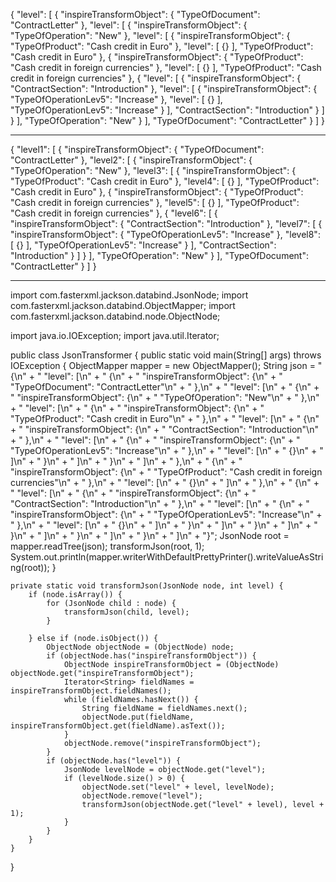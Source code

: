 {
	"level": [
		{
			"inspireTransformObject": {
				"TypeOfDocument": "ContractLetter"
			},
			"level": [
				{
					"inspireTransformObject": {
						"TypeOfOperation": "New"
					},
					"level": [
						{
							"inspireTransformObject": {
								"TypeOfProduct": "Cash credit in Euro"
							},
							"level": [
								{}
							],
							"TypeOfProduct": "Cash credit in Euro"
						},
						{
							"inspireTransformObject": {
								"TypeOfProduct": "Cash credit in foreign currencies"
							},
							"level": [
								{}
							],
							"TypeOfProduct": "Cash credit in foreign currencies"
						},
						{
							"level": [
								{
									"inspireTransformObject": {
										"ContractSection": "Introduction"
									},
									"level": [
										{
											"inspireTransformObject": {
												"TypeOfOperationLev5": "Increase"
											},
											"level": [
												{}
											],
											"TypeOfOperationLev5": "Increase"
										}
									],
									"ContractSection": "Introduction"
								}
							]
						}
					],
					"TypeOfOperation": "New"
				}
			],
			"TypeOfDocument": "ContractLetter"
		}
	]
}





---------------------------------------------------

{
	"level1": [
		{
			"inspireTransformObject": {
				"TypeOfDocument": "ContractLetter"
			},
			"level2": [
				{
					"inspireTransformObject": {
						"TypeOfOperation": "New"
					},
					"level3": [
						{
							"inspireTransformObject": {
								"TypeOfProduct": "Cash credit in Euro"
							},
							"level4": [
								{}
							],
							"TypeOfProduct": "Cash credit in Euro"
						},
						{
							"inspireTransformObject": {
								"TypeOfProduct": "Cash credit in foreign currencies"
							},
							"level5": [
								{}
							],
							"TypeOfProduct": "Cash credit in foreign currencies"
						},
						{
							"level6": [
								{
									"inspireTransformObject": {
										"ContractSection": "Introduction"
									},
									"level7": [
										{
											"inspireTransformObject": {
												"TypeOfOperationLev5": "Increase"
											},
											"level8": [
												{}
											],
											"TypeOfOperationLev5": "Increase"
										}
									],
									"ContractSection": "Introduction"
								}
							]
						}
					],
					"TypeOfOperation": "New"
				}
			],
			"TypeOfDocument": "ContractLetter"
		}
	]
}


----------------------

import com.fasterxml.jackson.databind.JsonNode;
import com.fasterxml.jackson.databind.ObjectMapper;
import com.fasterxml.jackson.databind.node.ObjectNode;

import java.io.IOException;
import java.util.Iterator;

public class JsonTransformer {
    public static void main(String[] args) throws IOException {
        ObjectMapper mapper = new ObjectMapper();
        String json = "{\n" +
                "  \"level\": [\n" +
                "    {\n" +
                "      \"inspireTransformObject\": {\n" +
                "        \"TypeOfDocument\": \"ContractLetter\"\n" +
                "      },\n" +
                "      \"level\": [\n" +
                "        {\n" +
                "          \"inspireTransformObject\": {\n" +
                "            \"TypeOfOperation\": \"New\"\n" +
                "          },\n" +
                "          \"level\": [\n" +
                "            {\n" +
                "              \"inspireTransformObject\": {\n" +
                "                \"TypeOfProduct\": \"Cash credit in Euro\"\n" +
                "              },\n" +
                "              \"level\": [\n" +
                "                {\n" +
                "                  \"inspireTransformObject\": {\n" +
                "                    \"ContractSection\": \"Introduction\"\n" +
                "                  },\n" +
                "                  \"level\": [\n" +
                "                    {\n" +
                "                      \"inspireTransformObject\": {\n" +
                "                        \"TypeOfOperationLev5\": \"Increase\"\n" +
                "                      },\n" +
                "                      \"level\": [\n" +
                "                        {}\n" +
                "                      ]\n" +
                "                    }\n" +
                "                  ]\n" +
                "                }\n" +
                "              ]\n" +
                "            },\n" +
                "            {\n" +
                "              \"inspireTransformObject\": {\n" +
                "                \"TypeOfProduct\": \"Cash credit in foreign currencies\"\n" +
                "              },\n" +
                "              \"level\": [\n" +
                "                {}\n" +
                "              ]\n" +
                "            },\n" +
                "            {\n" +
                "              \"level\": [\n" +
                "                {\n" +
                "                  \"inspireTransformObject\": {\n" +
                "                    \"ContractSection\": \"Introduction\"\n" +
                "                  },\n" +
                "                  \"level\": [\n" +
                "                    {\n" +
                "                      \"inspireTransformObject\": {\n" +
                "                        \"TypeOfOperationLev5\": \"Increase\"\n" +
                "                      },\n" +
                "                      \"level\": [\n" +
                "                        {}\n" +
                "                      ]\n" +
                "                    }\n" +
                "                  ]\n" +
                "                }\n" +
                "              ]\n" +
                "            }\n" +
                "          ]\n" +
                "        }\n" +
                "      ]\n" +
                "    }\n" +
                "  ]\n" +
                "}";
        JsonNode root = mapper.readTree(json);
        transformJson(root, 1);
        System.out.println(mapper.writerWithDefaultPrettyPrinter().writeValueAsString(root));
    }

    private static void transformJson(JsonNode node, int level) {
        if (node.isArray()) {
            for (JsonNode child : node) {
                transformJson(child, level);
            }

        } else if (node.isObject()) {
            ObjectNode objectNode = (ObjectNode) node;
            if (objectNode.has("inspireTransformObject")) {
                ObjectNode inspireTransformObject = (ObjectNode) objectNode.get("inspireTransformObject");
                Iterator<String> fieldNames = inspireTransformObject.fieldNames();
                while (fieldNames.hasNext()) {
                    String fieldName = fieldNames.next();
                    objectNode.put(fieldName, inspireTransformObject.get(fieldName).asText());
                }
                objectNode.remove("inspireTransformObject");
            }
            if (objectNode.has("level")) {
                JsonNode levelNode = objectNode.get("level");
                if (levelNode.size() > 0) {
                    objectNode.set("level" + level, levelNode);
                    objectNode.remove("level");
                    transformJson(objectNode.get("level" + level), level + 1);
                }
            }
        }
    }
    
}


